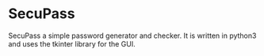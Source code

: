 # SecuPass
SecuPass a simple password generator and checker. It is written in python3 and uses the tkinter library for the GUI.

